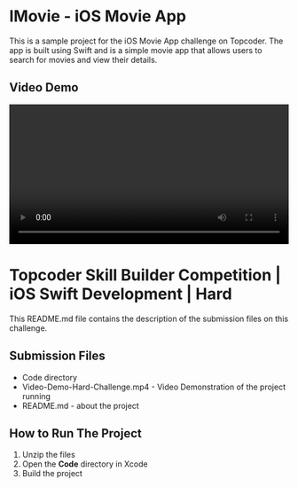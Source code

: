 # IMovie - iOS Movie App
This is a sample project for the iOS Movie App challenge on Topcoder. The app is built using Swift and is a simple movie app that allows users to search for movies and view their details.

## Video Demo 

<!-- play output video -->
<video width="100%" controls>
  <source src="https://github.com/yagyesh-bobde/IMovies-SwiftUI-App/Video-Demo-Hard-Challenge.mp4" type="video/mp4">
  Your browser does not support the video tag.
</video>

# Topcoder Skill Builder Competition | iOS Swift Development | Hard

This README.md file contains the description of the submission files on this challenge.

## Submission Files

- Code directory
- Video-Demo-Hard-Challenge.mp4 - Video Demonstration of the project running
- README.md - about the project

## How to Run The Project
1. Unzip the files
2. Open the <b>Code</b> directory in Xcode
3. Build the project
